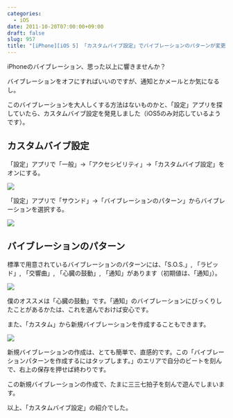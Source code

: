 ```yaml
---
categories:
  - iOS
date: 2011-10-20T07:00:00+09:00
draft: false
slug: 957
title: "[iPhone][iOS 5] 「カスタムバイブ設定」でバイブレーションのパターンが変更できます"
---
```


iPhoneのバイブレーション、思った以上に響きませんか？

バイブレーションをオフにすればいいのですが、通知とかメールとか気になるし。

このバイブレーションを大人しくする方法はないものかと、「設定」アプリを探していたら、カスタムバイブ設定を発見しました（iOS5のみ対応しているようです）。

## カスタムバイブ設定

「設定」アプリで「一般」→「アクセシビリティ」→「カスタムバイブ設定」をオンにする。

![](/images/2011/10/0957_1.jpg)

「設定」アプリで「サウンド」→「バイブレーションのパターン」からバイブレーションを選択する。

![](/images/2011/10/0957_2.jpg)

## バイブレーションのパターン

標準で用意されているバイブレーションのパターンには、「S.O.S.」, 「ラピッド」, 「交響曲」, 「心臓の鼓動」, 「通知」があります（初期値は、「通知」）。

![](/images/2011/10/0957_3.jpg)

僕のオススメは「心臓の鼓動」です。「通知」のバイブレーションにびっくりしたことがあるかたは、これを選んでおけば安心です。

また、「カスタム」から新規バイブレーションを作成することもできます。

![](/images/2011/10/0957_4.jpg)

新規バイブレーションの作成は、とても簡単で、直感的です。この「バイブレーションパターンを作成するにはタップします。」のエリアで自分のビートを刻んで、右上の保存を押せば終わりです。

この新規バイブレーションの作成で、たまに三三七拍子を刻んで遊んでしまいます。

以上、「カスタムバイブ設定」の紹介でした。
